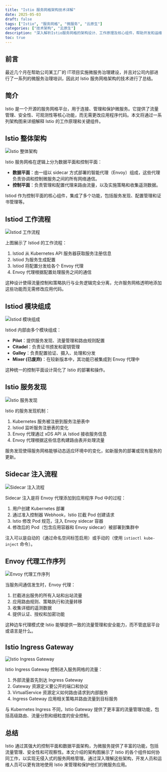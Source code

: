 ```yaml
---
title: "Istio 服务网格架构技术详解"
date: 2025-05-03
draft: false
tags: ["Istio", "服务网格", "微服务", "云原生"]
categories: ["技术架构", "云原生"]
description: "深入解析Istio服务网格的架构设计、工作原理及核心组件，帮助开发和运维人员更好地理解和应用服务网格技术"
toc: true
---
```


## 前言

最近几个月在帮助公司某工厂的 IT项目实施微服务治理建设，并且对公司内部进行了一系列的微服务治理培训，因此对 Istio 服务网格架构的技术进行了总结。

## 简介

Istio 是一个开源的服务网格平台，用于连接、管理和保护微服务。它提供了流量管理、安全性、可观测性等核心功能，而无需更改应用程序代码。本文将通过一系列架构图来详细解释 Istio 的工作原理和关键组件。

## Istio 整体架构

![Istio 整体架构](/images/istio-architecture.jpg)

Istio 服务网格在逻辑上分为数据平面和控制平面：

- **数据平面**：由一组以 sidecar 方式部署的智能代理（Envoy）组成，这些代理负责协调和控制微服务之间的所有网络通信。
- **控制平面**：负责管理和配置代理来路由流量，以及实施策略和收集遥测数据。

Istiod 作为控制平面的核心组件，集成了多个功能，包括服务发现、配置管理和证书管理等。

## Istiod 工作流程

![Istiod 工作流程](/images/istiod-workflow.jpg)

上图展示了 Istiod 的工作流程：

1. Istiod 从 Kubernetes API 服务器获取服务注册信息
2. Istiod 为服务生成配置
3. Istiod 将配置分发给各个 Envoy 代理
4. Envoy 代理根据配置处理服务之间的通信

这种设计使得流量控制和策略执行与业务逻辑完全分离，允许服务网格透明地添加这些功能而无需修改应用代码。

## Istiod 模块组成

![Istiod 模块组成](/images/istiod-modules.jpg)

Istiod 内部由多个模块组成：

- **Pilot**：提供服务发现、流量管理和路由规则配置
- **Citadel**：负责证书颁发和密钥管理
- **Galley**：负责配置验证、摄入、处理和分发
- **Mixer (已废弃)**：在较新版本中，其功能已被集成到 Envoy 代理中

这种统一的控制平面设计简化了 Istio 的部署和操作。

## Istio 服务发现

![Istio 服务发现](/images/istio-service-discovery.jpg)

Istio 的服务发现机制：

1. Kubernetes 服务被注册到服务注册表中
2. Istiod 监听服务注册表的变化
3. Envoy 代理通过 xDS API 从 Istiod 接收服务信息
4. Envoy 代理根据这些信息构建路由表并处理流量

服务发现使得服务网格能够动态适应环境中的变化，如新服务的部署或现有服务的更新。

## Sidecar 注入流程

![Sidecar 注入流程](/images/injection.jpg)

Sidecar 注入是将 Envoy 代理添加到应用程序 Pod 中的过程：

1. 用户创建 Kubernetes 部署
2. 通过准入控制器 Webhook，Istio 拦截 Pod 创建请求
3. Istio 修改 Pod 规范，注入 Envoy sidecar 容器
4. 修改后的 Pod（包含应用容器和 Envoy sidecar）被部署到集群中

注入可以是自动的（通过命名空间标签启用）或手动的（使用 `istioctl kube-inject` 命令）。

## Envoy 代理工作序列

![Envoy 代理工作序列](/images/istio-envoy-sequence.jpg)

当服务间通信发生时，Envoy 代理：

1. 拦截进出服务的所有入站和出站流量
2. 应用路由规则、策略执行和流量转移
3. 收集详细的遥测数据
4. 提供认证、授权和加密功能

这种边车代理模式使 Istio 能够提供一致的流量管理和安全能力，而不管底层平台或语言是什么。

## Istio Ingress Gateway

![Istio Ingress Gateway](/images/Istio-Ingress-gateway.jpg "Istio Ingress Gateway")

Istio Ingress Gateway 控制进入服务网格的流量：

1. 外部流量首先到达 Ingress Gateway
2. Gateway 资源定义要公开的端口和协议
3. VirtualService 资源定义如何路由请求到内部服务
4. Ingress Gateway 应用相关策略并路由流量到目标服务

与 Kubernetes Ingress 不同，Istio Gateway 提供了更丰富的流量管理功能，包括高级路由、流量分割和细粒度的安全控制。

## 总结

Istio 通过其强大的控制平面和数据平面架构，为微服务提供了丰富的功能，包括流量管理、安全性和可观察性。本文介绍的架构图展示了 Istio 的各个组件如何协同工作，以实现无侵入式的服务网格管理。通过深入理解这些架构，开发人员和运维人员可以更有效地使用 Istio 来管理和保护他们的微服务应用。 